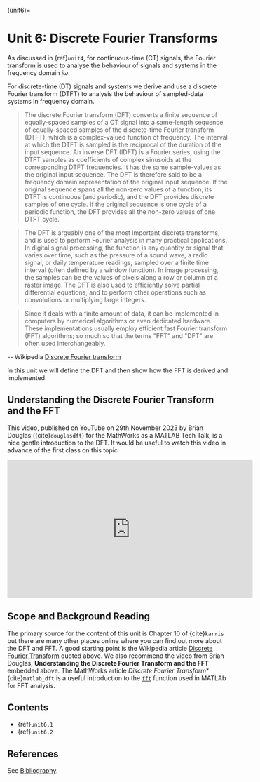 <!-- #region -->
(unit6)=
# Unit 6: Discrete Fourier Transforms

As discussed in {ref}`unit4`, for continuous-time (CT) signals, the Fourier transform is used to analyse the behaviour of signals and systems in the frequency domain $j\omega$.

For discrete-time (DT) signals and systems we derive and use a discrete Fourier transform (DTFT) to analysis the behaviour of sampled-data systems in frequency domain. 

> The discrete Fourier transform (DFT) converts a finite sequence of equally-spaced samples of a CT signal into a same-length sequence of equally-spaced samples of the discrete-time Fourier transform (DTFT), which is a complex-valued function of frequency. The interval at which the DTFT is sampled is the reciprocal of the duration of the input sequence. An inverse DFT (IDFT) is a Fourier series, using the DTFT samples as coefficients of complex sinusoids at the corresponding DTFT frequencies. It has the same sample-values as the original input sequence. The DFT is therefore said to be a frequency domain representation of the original input sequence. If the original sequence spans all the non-zero values of a function, its DTFT is continuous (and periodic), and the DFT provides discrete samples of one cycle. If the original sequence is one cycle of a periodic function, the DFT provides all the non-zero values of one DTFT cycle.

> The DFT is arguably one of the most important discrete transforms, and is used to perform Fourier analysis in many practical applications. In digital signal processing, the function is any quantity or signal that varies over time, such as the pressure of a sound wave, a radio signal, or daily temperature readings, sampled over a finite time interval (often defined by a window function). In image processing, the samples can be the values of pixels along a row or column of a raster image. The DFT is also used to efficiently solve partial differential equations, and to perform other operations such as convolutions or multiplying large integers.

> Since it deals with a finite amount of data, it can be implemented in computers by numerical algorithms or even dedicated hardware. These implementations usually employ efficient fast Fourier transform (FFT) algorithms; so much so that the terms "FFT" and "DFT" are often used interchangeably.

-- Wikipedia [Discrete Fourier transform](https://en.wikipedia.org/wiki/Discrete_Fourier_transform)

In this unit we will define the DFT and then show how the FFT is derived and implemented.

## Understanding the Discrete Fourier Transform and the FFT

This video, published on YouTube on 29th November 2023 by Brian Douglas ({cite}`douglasdft`) for the MathWorks as a MATLAB Tech Talk, is a nice gentle introduction to the DFT. It would be useful to watch this video in advance of the first class on this topic

<iframe width="560" height="315" src="https://www.youtube.com/embed/QmgJmh2I3Fw?si=prIcb-xXCrDPN3U5" title="YouTube video player" frameborder="0" allow="accelerometer; autoplay; clipboard-write; encrypted-media; gyroscope; picture-in-picture; web-share" referrerpolicy="strict-origin-when-cross-origin" allowfullscreen></iframe>


## Scope and Background Reading

The primary source for the content of this unit is Chapter 10 of {cite}`karris` but there are many other places online where you can find out more about the DFT and FFT. A good starting point is the Wikipedia article [Discrete Fourier Transform](https://en.wikipedia.org/wiki/Discrete_Fourier_transform) quoted above. We also recommend the video from Brian Douglas, **Understanding the Discrete Fourier Transform and the FFT** embedded above. The MathWorks article *Discrete Fourier Transform** {cite}`matlab_dft` is a useful introduction to the [`fft`]() function used in MATLAb for FFT analysis.

## Contents

* {ref}`unit6.1`
* {ref}`unit6.2`

## References

See [Bibliography](/zbib).


<!-- #endregion -->
